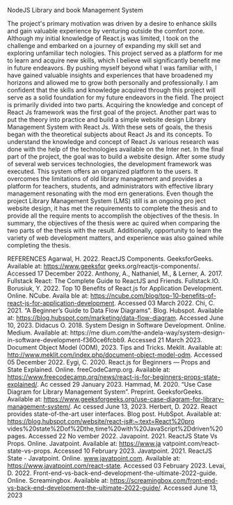 NodeJS Library and book Management System

The project's primary motivation was driven by a desire to enhance skills and gain valuable experience
by venturing outside the comfort zone. Although my initial knowledge of React.js was limited, I took
on the challenge and embarked on a journey of expanding my skill set and exploring unfamiliar tech nologies. This project served as a platform for me to learn and acquire new skills, which I believe will
significantly benefit me in future endeavors. By pushing myself beyond what I was familiar with, I
have gained valuable insights and experiences that have broadened my horizons and allowed me to
grow both personally and professionally. I am confident that the skills and knowledge acquired
through this project will serve as a solid foundation for my future endeavors in the field.
The project is primarily divided into two parts. Acquiring the knowledge and concept of React Js
framework was the first goal of the project. Another part was to put the theory into practice and build a
simple website design Library Management System with React Js. With these sets of goals, the thesis
began with the theoretical subjects about React Js and its concepts. To understand the knowledge and
concept of React Js various research was done with the help of the technologies available on the Inter net. In the final part of the project, the goal was to build a website design. After some study of several
web services technologies, the development framework was executed. This system offers an organized
platform to the users. It overcomes the limitations of old library management and provides a platform
for teachers, students, and administrators with effective library management resonating with the mod ern generations. Even though the project Library Management System (LMS) still is an ongoing pro ject website design, it has met the requirements to complete the thesis and to provide all the require ments to accomplish the objectives of the thesis. In summary, the objectives of the thesis were ac quired when comparing the two parts of the thesis with the result. Additionally, opportunity to learn
the variety of web development matters, and experience was also gained while completing  the thesis. 

REFERENCES
Agarwal, H. 2022. ReactJS Components. GeeksforGeeks. Available at: https://www.geeksfor geeks.org/reactjs-components/. Accessed 17 December 2022.
Anthony, A., Nathaniel, M., & Lerner, A. 2017. Fullstack React: The Complete Guide to ReactJS and
Friends. Fullstack.IO.
Borusiuk, Y. 2022. Top 10 Benefits of React.js for Application Development. Online. NCube. Availa ble at: https://ncube.com/blog/top-10-benefits-of-react-js-for-application-development. Accessed 03
March 2022.
Chi, C. 2021. “A Beginner’s Guide to Data Flow Diagrams”. Blog. Hubspot. Available at:
https://blog.hubspot.com/marketing/data-flow-diagram. Accessed June 10, 2023.
Didacus O. 2018. System Design in Software Development. Online. Medium. Available at: https://me dium.com/the-andela-way/system-design-in-software-development-f360ce6fcbb9. Accessed 21 March
2023.
Document Object Model (ODM), 2023. Tips and Tricks. Meklit. Available at:
http://www.meklit.com/index.php/document-object-model-odm. Accessed 05 December 2022.
Eygi, C. 2020. React.js for Beginners — Props and State Explained. Online. freeCodeCamp.org.
Available at: https://www.freecodecamp.org/news/react-js-for-beginners-props-state-explained/. Ac cessed 29 January 2023.
Hammad, M. 2020. “Use Case Diagram for Library Management System”. Preprint. GeeksforGeeks.
Available at: https://www.geeksforgeeks.org/use-case-diagram-for-library-management-system/. Ac cessed June 13, 2023.
Herbert, D. 2022. React provides state-of-the-art user interfaces. Blog post. HubSpot. Available at:
https://blog.hubspot.com/website/react-js#:~:text=React%20pro vides%20state%2Dof%2Dthe,time%20with%20JavaScript%2Ddriven%20pages. Accessed 22 No vember 2022.
Javapoint. 2021. ReactJS State Vs Props. Online. Javatpoint. Available at: https://www.ja vatpoint.com/react-state-vs-props. Accessed 10 February 2023.
Javatpoint. 2021. ReactJS State - Javatpoint. Online. www.javatpoint.com. Available at:
https://www.javatpoint.com/react-state. Accessed 03 February 2023.
Levai, D. 2022. Front-end-vs-back-end-development-the-ultimate-2022-guide. Online. Screamingbox.
Available at: https://screamingbox.com/front-end-vs-back-end-development-the-ultimate-2022-guide/.
Accessed June 13, 2023
	
